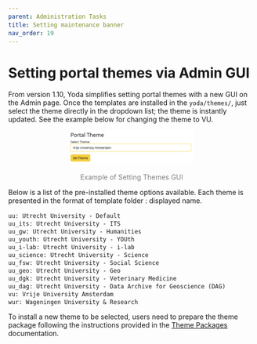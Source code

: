 ```yaml
---
parent: Administration Tasks
title: Setting maintenance banner
nav_order: 19
---
```

# Setting portal themes via Admin GUI  
From version 1.10, Yoda simplifies setting portal themes with a new GUI on the Admin page. Once the templates are installed in the `yoda/themes/`, just select the theme  directly in the dropdown list; the theme is instantly updated. See the example below for changing the theme to VU.

<div style="text-align: center;">
    <img src="./img/yoda-admin-theme.png" alt="Example of Setting Themes GUI" style="width: 50%; height: auto;">
    <p style="color: gray;">Example of Setting Themes GUI</p>
</div>

Below is a list of the pre-installed theme options available. Each theme is presented in the format of template folder : displayed name.

    uu: Utrecht University - Default
    uu_its: Utrecht University - ITS
    uu_gw: Utrecht University - Humanities
    uu_youth: Utrecht University - YOUth
    uu_i-lab: Utrecht University - i-lab
    uu_science: Utrecht University - Science
    uu_fsw: Utrecht University - Social Science
    uu_geo: Utrecht University - Geo
    uu_dgk: Utrecht University - Veterinary Medicine
    uu_dag: Utrecht University - Data Archive for Geoscience (DAG)
    vu: Vrije University Amsterdam
    wur: Wageningen University & Research

To install a new theme to be selected, users need to prepare the theme package following the instructions provided in the [Theme Packages](../design/overview/theme-packages.md) documentation. 
